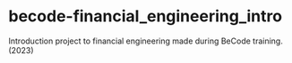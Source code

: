 # becode-financial_engineering_intro
Introduction project to financial engineering made during BeCode training. (2023)
